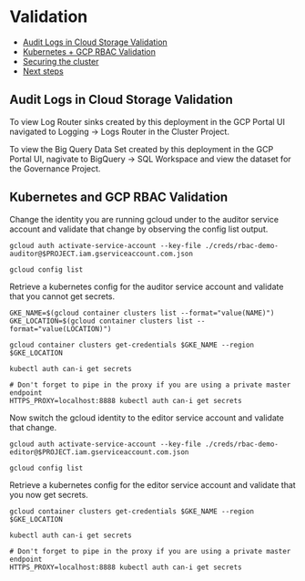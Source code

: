 # Validation 

* [Audit Logs in Cloud Storage Validation](#audit-logs-in-cloud-storage-validation)
* [Kubernetes + GCP RBAC Validation](#kubernetes-and-gcp-rbac-validation)
* [Securing the cluster](#securing-the-cluster)
* [Next steps](#next-steps)

## Audit Logs in Cloud Storage Validation

To view Log Router sinks created by this deployment in the GCP Portal UI navigated to Logging -> Logs Router in the Cluster Project. 

To view the Big Query Data Set created by this deployment in the GCP Portal UI, nagivate to BigQuery -> SQL Workspace and view the dataset for the Governance Project.

## Kubernetes and GCP RBAC Validation

Change the identity you are running gcloud under to the auditor service account and validate that change by observing the config list output.

```shell
gcloud auth activate-service-account --key-file ./creds/rbac-demo-auditor@$PROJECT.iam.gserviceaccount.com.json

gcloud config list
```
Retrieve a kubernetes config for the auditor service account and validate that you cannot get secrets.

```shell
GKE_NAME=$(gcloud container clusters list --format="value(NAME)")
GKE_LOCATION=$(gcloud container clusters list --format="value(LOCATION)")

gcloud container clusters get-credentials $GKE_NAME --region $GKE_LOCATION

kubectl auth can-i get secrets

# Don't forget to pipe in the proxy if you are using a private master endpoint
HTTPS_PROXY=localhost:8888 kubectl auth can-i get secrets
```

Now switch the gcloud identity to the editor service account and validate that change.

```shell
gcloud auth activate-service-account --key-file ./creds/rbac-demo-editor@$PROJECT.iam.gserviceaccount.com.json

gcloud config list
```
Retrieve a kubernetes config for the editor service account and validate that you now get secrets.

```shell
gcloud container clusters get-credentials $GKE_NAME --region $GKE_LOCATION

kubectl auth can-i get secrets

# Don't forget to pipe in the proxy if you are using a private master endpoint
HTTPS_PROXY=localhost:8888 kubectl auth can-i get secrets
```